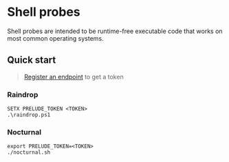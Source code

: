 # Shell probes

Shell probes are intended to be runtime-free executable code that works on most common operating systems.

## Quick start

> [Register an endpoint](https://docs.preludesecurity.com/docs/probes#registering-endpoints) to get a token

### Raindrop 

```terminal
SETX PRELUDE_TOKEN <TOKEN>
.\raindrop.ps1
```

### Nocturnal

```terminal
export PRELUDE_TOKEN=<TOKEN>
./nocturnal.sh
```
